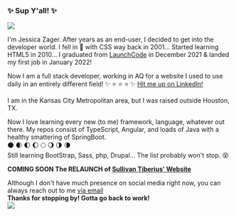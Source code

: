 ### :sparkles: Sup Y'all! :sparkles:
<img src="https://media.giphy.com/media/3oKIPsgVPHyPPG5p3a/giphy.gif">

I'm Jessica Zager. After years as an end-user, I decided to get into the developer world. 
I fell in :revolving_hearts: with CSS way back in 2001... Started learning HTML5 in 2010...
I graduated from [LaunchCode](https://www.launchcode.org) in December 2021 & landed my first job in January 2022!

Now I am a full stack developer, working in AQ for a website I used to use daily in an entirely different field!
:sparkles: :star: :star: :star: :sparkles:
[Hit me up on LinkedIn!](https://www.linkedin.com/jmzager0110)

I am in the Kansas City Metropolitan area, but I was raised outside Houston, TX.



Now I love learning every new (to me) framework, language, whatever out there.
My repos consist of TypeScript, Angular, and loads of Java with a healthy smattering of SpringBoot. <br>
:new_moon: :waxing_crescent_moon: :first_quarter_moon: :waxing_gibbous_moon: :full_moon: :waning_gibbous_moon: :last_quarter_moon: :waning_crescent_moon: <br>
Still learning BootStrap, Sass, php, Drupal... The list probably won't stop. :dizzy_face:

**COMING SOON The RELAUNCH of [Sullivan Tiberius' Website](https://www.sullyismagic.com")**

Although I don't have much presence on social media right now, you can always reach out to me [via email](mailto:jmzager@gmail.com) <br>
**Thanks for stopping by! Gotta go back to work!** 
<br>
<img src="https://media.giphy.com/media/vhsNmFjuN4WDS/giphy.gif">
